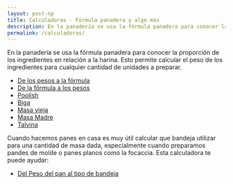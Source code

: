 ```yaml
---
layout: post-np
title: Calculadoras - Fórmula panadera y algo más
description: En la panadería se usa la fórmula panadera para conocer la proporción de los ingredientes en relación a la harina. Esto permite calcular el peso de los ingredientes para cualquier cantidad de unidades a preparar.
permalink: /calculadoras/
---
```


En la panadería se usa la fórmula panadera para conocer la proporción de los ingredientes en relación a la harina. Esto permite calcular el peso de los ingredientes para cualquier cantidad de unidades a preparar.

- [De los pesos a la fórmula](/calculadoras/formula)
- [De la fórmula a los pesos](/calculadoras/pesos)
- [Poolish](/prefermentos/poolish)
- [Biga](/prefermentos/biga)
- [Masa vieja](/prefermentos/masa-vieja)
- [Masa Madre](/masa-madre/masa-madre-natural-liquida)
- [Talvina](/masa-madre/talvina)

Cuando hacemos panes en casa es muy útil calcular que bandeja utilizar para una cantidad de masa dada, especialmente cuando preparamos pandes de molde o panes planos como la focaccia. Esta calculadora te puede ayudar:

- [Del Peso del pan al tipo de bandeja ](/calculadoras/peso-bandeja)

